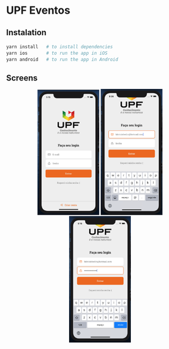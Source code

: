 # UPF Eventos

## Instalation
```sh
yarn install   # to install dependencies
yarn ios       # to run the app in iOS
yarn android   # to run the app in Android
```

## Screens
<div width="100%" align="center">
<img src="./.github/login-ios.png" width="33%" />
<img src="./.github/login-ios-input-email.png" width="33%" />
<img src="./.github/login-ios-input-scroll.png" width="33%" />
</div>
